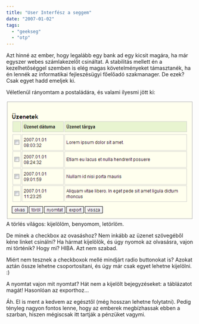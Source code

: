 ```yaml
---
title: "User Interfész a seggem"
date: "2007-01-02"
tags: 
  - "geekseg"
  - "otp"
---
```


Azt hinné az ember, hogy legalább egy bank ad egy kicsit magára, ha már egyszer webes számlakezelőt csináltat. A stabilitás mellett én a kezelhetőséggel szemben is elég magas követelményeket támasztanék, ha én lennék az informatikai fejleszésügyi főelőadó szakmanager. De ezek? Csak egyet hadd emeljek ki.

Véletlenül rányomtam a postaládára, és valami ilyesmi jött ki:

![Capture](images/Capture.png) A törlés világos: kijelölöm, benyomom, letörlöm.

De minek a checkbox az ovasáshoz? Nem inkább az üzenet szövegéből kéne linket csinálni? Ha hármat kijelölök, és úgy nyomok az olvasásra, vajon mi történik? Hogy mi? HIBA. Azt nem szabad.

Miért nem tesznek a checkboxok mellé mindjárt radio buttonokat is? Azokat aztán össze lehetne csoportosítani, és úgy már csak egyet lehetne kijelölni. :)

A nyomtat vajon mit nyomtat? Hát nem a kijelölt bejegyzéseket: a táblázatot magát! Hasonlóan az exporthoz...

Áh. El is ment a kedvem az egésztől (még hosszan lehetne folytatni). Pedig tényleg nagyon fontos lenne, hogy az emberek megbízhassak ebben a szarban, hiszen mégiscsak itt tartják a pénzüket vagymi.
